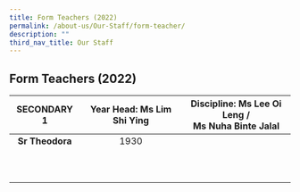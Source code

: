 ```yaml
---
title: Form Teachers (2022)
permalink: /about-us/Our-Staff/form-teacher/
description: ""
third_nav_title: Our Staff
---
```

## Form Teachers (2022)

| **SECONDARY 1** | **Year Head:** Ms Lim Shi Ying | **Discipline:** Ms Lee Oi Leng /  <br>Ms Nuha Binte Jalal |
|:---:|:---:|---|
| **Sr Theodora** | 1930 |  |
|  |  |  |
|  |  |  |
|  |  |  |
|  |  |  |
|  |  |  |
|  |  |  |
|  |  |  |
|  |  |  |
|  |  |  |
|  |  |  |